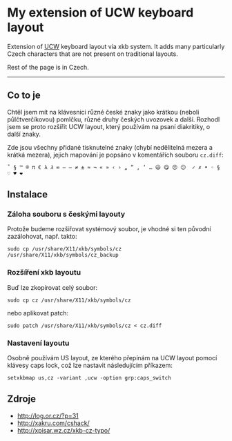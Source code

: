 # My extension of UCW keyboard layout

Extension of [UCW](http://log.or.cz/?p=31) keyboard layout via xkb system.
It adds many particularly Czech characters that are not present on traditional layouts.

Rest of the page is in Czech.


---


## Co to je

Chtěl jsem mít na klávesnici různé české znaky jako krátkou (neboli půlčtverčíkovou)
pomlčku, různé druhy českých uvozovek a další. Rozhodl jsem se proto rozšířit UCW layout,
který používám na psaní diakritiky, o další znaky.

Zde jsou všechny přidané tisknutelné znaky (chybí nedělitelná mezera a krátká mezera),
jejich mapování je popsáno v komentářích souboru `cz.diff`:

    ˚ § ™ ® π € λ 𝜆 ∞ – — ≠ ± ≈ ¬ « » ‹ › „ “ , ‘ … 😃 😋 😣 😕  ✓ ✗ • ◦ § ♡ ♥ ❤


## Instalace


### Záloha souboru s českými layouty

Protože budeme rozšiřovat systémový soubor, je vhodné si ten původní zazálohovat,
např. takto:

    sudo cp /usr/share/X11/xkb/symbols/cz /usr/share/X11/xkb/symbols/cz_backup

### Rozšíření xkb layoutu

Buď lze zkopírovat celý soubor:

    sudo cp cz /usr/share/X11/xkb/symbols/cz

nebo aplikovat patch:

    sudo patch /usr/share/X11/xkb/symbols/cz < cz.diff


### Nastavení layoutu

Osobně používám US layout, ze kterého přepínám na UCW layout pomocí klávesy
caps lock, což lze nastavit následujícím příkazem:

    setxkbmap us,cz -variant ,ucw -option grp:caps_switch


## Zdroje

 - http://log.or.cz/?p=31
 - http://xakru.com/cshack/
 - http://xpisar.wz.cz/xkb-cz-typo/

